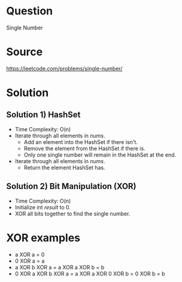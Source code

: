 # Question
Single Number

# Source
https://leetcode.com/problems/single-number/

# Solution
 ## Solution 1) HashSet
  - Time Complexity: O(n)
  - Iterate through all elements in *nums*.
    - Add an element into the HashSet if there isn't.
    - Remove the element from the HashSet if there is.
    - Only one single number will remain in the HashSet at the end. 
  - Iterate through all elements in *nums*.
    - Return the element HashSet has. 

 ## Solution 2) Bit Manipulation (XOR)
  - Time Complexity: O(n)
  - Initialize int *result* to 0.
  - XOR all bits together to find the single number.

# XOR examples
 - a XOR a = 0
 - 0 XOR a = a
 - a XOR b XOR a = a XOR a XOR b = b
 - 0 XOR a XOR b XOR a = a XOR a XOR 0 XOR b = 0 XOR b = b 